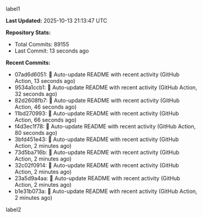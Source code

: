 
label1 
<!-- ACTIVITY_START -->
**Last Updated:** 2025-10-13 21:13:47 UTC

**Repository Stats:**
- Total Commits: 89155
- Last Commit: 13 seconds ago

**Recent Commits:**
- 07ad6d6051: 🤖 Auto-update README with recent activity (GitHub Action, 13 seconds ago)
- 9534a1ccb1: 🤖 Auto-update README with recent activity (GitHub Action, 32 seconds ago)
- 82d2608fb7: 🤖 Auto-update README with recent activity (GitHub Action, 46 seconds ago)
- 11bd270993: 🤖 Auto-update README with recent activity (GitHub Action, 66 seconds ago)
- f4d3ec1f78: 🤖 Auto-update README with recent activity (GitHub Action, 80 seconds ago)
- 3bfd451e43: 🤖 Auto-update README with recent activity (GitHub Action, 2 minutes ago)
- 73d5ba716b: 🤖 Auto-update README with recent activity (GitHub Action, 2 minutes ago)
- 32c02f0914: 🤖 Auto-update README with recent activity (GitHub Action, 2 minutes ago)
- 23a5d9a4aa: 🤖 Auto-update README with recent activity (GitHub Action, 2 minutes ago)
- b1e31b073a: 🤖 Auto-update README with recent activity (GitHub Action, 2 minutes ago)
<!-- ACTIVITY_END -->

label2

